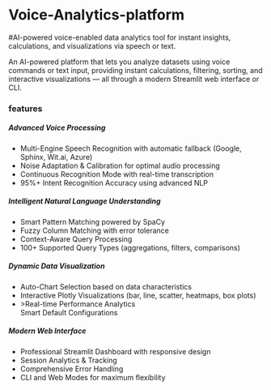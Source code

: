 # Voice-Analytics-platform
#AI-powered voice-enabled data analytics tool for instant insights, calculations, and visualizations via speech or text.

An AI-powered platform that lets you analyze datasets using voice commands or text input, providing instant calculations, filtering, sorting, and interactive visualizations — all through a modern Streamlit web interface or CLI.
<h3>features</h3>
<h5>Advanced Voice Processing</h5>
<ul>
  <li>Multi-Engine Speech Recognition with automatic fallback (Google, Sphinx, Wit.ai, Azure)</li>
  <li>Noise Adaptation & Calibration for optimal audio processing</li>
  <li>Continuous Recognition Mode with real-time transcription</li>
  <li>95%+ Intent Recognition Accuracy using advanced NLP</li>
</ul>
<h5>Intelligent Natural Language Understanding</h5>
<ul>
<li>Smart Pattern Matching powered by SpaCy</li>
<li>Fuzzy Column Matching with error tolerance</li>
<li>Context-Aware Query Processing</li>
<li>100+ Supported Query Types (aggregations, filters, comparisons)</li>
</ul>
 <h5>Dynamic Data Visualization</h5>
<ul>
<li>Auto-Chart Selection based on data characteristics</li>
<li>Interactive Plotly Visualizations (bar, line, scatter, heatmaps, box plots)</li>
<li>>Real-time Performance Analytics</li
<li>Smart Default Configurations</li>
</ul>
<h5>Modern Web Interface</h5>
<ul>
<li>Professional Streamlit Dashboard with responsive design</li>
<li>Session Analytics & Tracking</li>
<li>Comprehensive Error Handling</li>
<li>CLI and Web Modes for maximum flexibility</li>
</ul>


